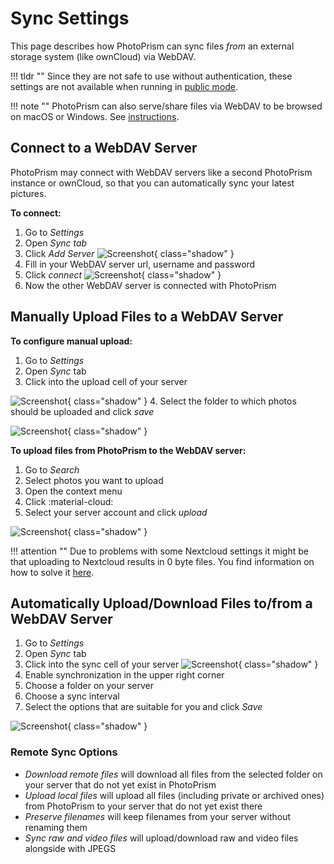 # Sync Settings

This page describes how PhotoPrism can sync files *from* an external storage system (like ownCloud) via WebDAV.

!!! tldr ""
    Since they are not safe to use without authentication, these settings are not available when running in [public mode](../../getting-started/config-options.md#authentication).

!!! note ""
    PhotoPrism can also serve/share files via WebDAV to be browsed on macOS or Windows.
    See [instructions](/user-guide/sync/webdav/).

## Connect to a WebDAV Server ##

PhotoPrism may connect with WebDAV servers like a second PhotoPrism instance or ownCloud,
so that you can automatically sync your latest pictures.

**To connect:**

1. Go to *Settings*
2. Open *Sync tab*
3. Click *Add Server*
    ![Screenshot](img/sync-1.png){ class="shadow" }
4. Fill in your WebDAV server url, username and password
5. Click *connect*
    ![Screenshot](img/sync-2.png){ class="shadow" }
6. Now the other WebDAV server is connected with PhotoPrism

## Manually Upload Files to a WebDAV Server ##

**To configure manual upload:**

1. Go to *Settings*
2. Open *Sync* tab
3. Click into the upload cell of your server

![Screenshot](img/sync-upload-1.png){ class="shadow" }
4. Select the folder to which photos should be uploaded and click *save*

![Screenshot](img/sync-upload-2.png){ class="shadow" }

**To upload files from PhotoPrism to the WebDAV server:**

1. Go to *Search*
2. Select photos you want to upload
3. Open the context menu
4. Click :material-cloud:
5. Select your server account and click *upload*

![Screenshot](img/upload-3.png){ class="shadow" }

!!! attention ""
    Due to problems with some Nextcloud settings it might be that uploading to Nextcloud results in 0 byte files. You find information on how to solve it [here](https://github.com/photoprism/photoprism/issues/443).

## Automatically Upload/Download Files to/from a WebDAV Server ##

1. Go to *Settings*
2. Open *Sync* tab
3. Click into the sync cell of your server
![Screenshot](img/sync-sync-1.png){ class="shadow" }
4. Enable synchronization in the upper right corner
5. Choose a folder on your server
6. Choose a sync interval
7. Select the options that are suitable for you and click *Save*


![Screenshot](img/sync-sync-2.png){ class="shadow" }

### Remote Sync Options ###

* *Download remote files* will download all files from the selected folder on your server that do not yet exist in PhotoPrism
* *Upload local files* will upload all files (including private or archived ones) from PhotoPrism to your server that do not yet exist there
* *Preserve filenames* will keep filenames from your server without renaming them
* *Sync raw and video files* will upload/download raw and video files alongside with JPEGS



